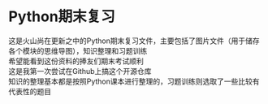 # Python期末复习
这是火山尚在更新之中的Python期末复习文件，主要包括了图片文件（用于储存各个模块的思维导图），知识整理和习题训练\
希望能看到这份资料的捧友们期末考试顺利\
这是我第一次尝试在Github上搞这个开源仓库\
知识的整理基本都是按照Python课本进行整理的，习题训练则选取了一些比较有代表性的题目
